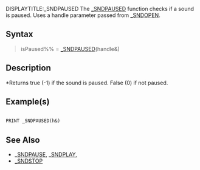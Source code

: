 DISPLAYTITLE:_SNDPAUSED
The [_SNDPAUSED](_SNDPAUSED) function checks if a sound is paused. Uses a handle parameter passed from [_SNDOPEN](_SNDOPEN).


## Syntax

>  isPaused%% = [_SNDPAUSED](_SNDPAUSED)(handle&)


## Description

*Returns true (-1) if the sound is paused. False (0) if not paused.


## Example(s)


```vb

PRINT _SNDPAUSED(h&) 

```


## See Also

* [_SNDPAUSE](_SNDPAUSE), [_SNDPLAY](_SNDPLAY), 
* [_SNDSTOP](_SNDSTOP)




